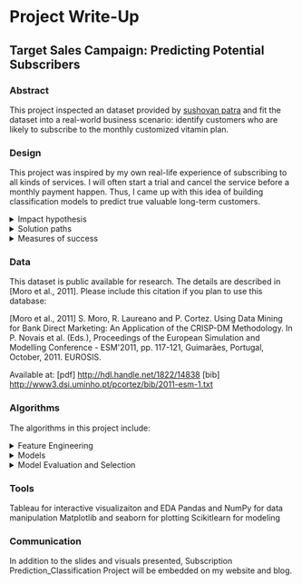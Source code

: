 
# Project Write-Up
## Target Sales Campaign: Predicting Potential Subscribers


### Abstract

This project inspected an dataset provided by [sushovan patra](https://www.kaggle.com/edith2021/bank-marketing-campaign) and fit the dataset into a real-world business scenario: identify customers who are likely to subscribe to the monthly customized vitamin plan. 



### Design

This project was inspired by my own real-life experience of subscribing to all kinds of services. I will often start a trial and cancel the service before a monthly payment happen. Thus, I came up with this idea of building classification models to predict true valuable long-term customers. 

<details><summary>Impact hypothesis</summary>
<p>

The hypothesis of this project is that demographic data can help identify long-term customers. And by utilizing classfification models, a soft prediction can be made to show the possibilty of subscription. 

</p>
</details>



<details><summary>Solution paths</summary>
<p>

**Suggested solution path:**
Build and pick the best classification model by:
- Data cleaning
- Exploratory data analysis
- Feature engineering
- Building baseline models
- Conducting cross validations for all models
- Using GridSearch to find the best hyperparameters
- Testing models' performance

</p>
</details>



<details><summary>Measures of success</summary>
<p>

- Technical: successfully build the interactive visualization and classfification models with decent performance 
- Non-technical: a reasonal model is build to make the prediction

</p>
</details>



### Data

This dataset is public available for research. The details are described in [Moro et al., 2011].
Please include this citation if you plan to use this database:

[Moro et al., 2011] S. Moro, R. Laureano and P. Cortez. Using Data Mining for Bank Direct Marketing: An Application of the CRISP-DM Methodology.
In P. Novais et al. (Eds.), Proceedings of the European Simulation and Modelling Conference - ESM'2011, pp. 117-121, Guimarães, Portugal, October, 2011. EUROSIS.

Available at: [pdf] http://hdl.handle.net/1822/14838
[bib] http://www3.dsi.uminho.pt/pcortez/bib/2011-esm-1.txt


### Algorithms

The algorithms in this project include: 

<details><summary>Feature Engineering</summary>
<p>

- Converting categorical features to numerical variables.
- Selecting subsets of the whole dataset to build baseline models. 
- Iterating the logistic regression model building and scoring process for all features and picking the best features combination.
- Handling imbalance data. 
</p>
</details>



<details><summary>Models</summary>
<p>

Logistic regression, k-nearest neighbors, random forest classifiers, XGBClassifier, decision tree classifier were used before settling on random forest, xgb and decision tree as the models with strongest cross-validation performance. 

</p>
</details>



<details><summary>Model Evaluation and Selection</summary>
<p>

The entire training dataset of 59,400 records was split into 80/20 train vs. holdout, and all scores reported below were calculated with 5-fold cross validation on the training portion only. Predictions on the 20% holdout were limited to the very end, so this split was only used and scores seen just once.

</p>
</details>


### Tools

Tableau for interactive visualizaiton and EDA
Pandas and NumPy for data manipulation 
Matplotlib and seaborn for plotting
Scikitlearn for modeling

### Communication

In addition to the slides and visuals presented, Subscription Prediction_Classification Project will be embedded on my website and blog.
